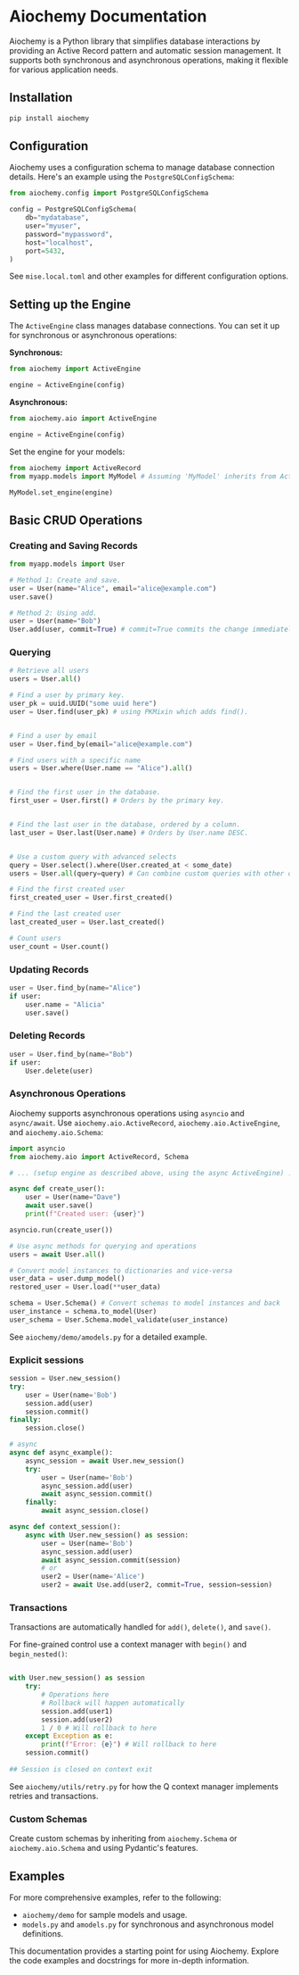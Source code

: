 # Aiochemy Documentation

Aiochemy is a Python library that simplifies database interactions by providing an Active Record pattern and automatic session management. It supports both synchronous and asynchronous operations, making it flexible for various application needs. 

## Installation

```bash
pip install aiochemy
```

## Configuration

Aiochemy uses a configuration schema to manage database connection details. Here's an example using the `PostgreSQLConfigSchema`:

```python
from aiochemy.config import PostgreSQLConfigSchema

config = PostgreSQLConfigSchema(
    db="mydatabase",
    user="myuser",
    password="mypassword",
    host="localhost",
    port=5432,
)
```
See `mise.local.toml` and other examples for different configuration options.

## Setting up the Engine

The `ActiveEngine` class manages database connections.  You can set it up for synchronous or asynchronous operations:

**Synchronous:**

```python
from aiochemy import ActiveEngine

engine = ActiveEngine(config)
```

**Asynchronous:**

```python
from aiochemy.aio import ActiveEngine

engine = ActiveEngine(config)
```

Set the engine for your models:

```python
from aiochemy import ActiveRecord
from myapp.models import MyModel # Assuming 'MyModel' inherits from ActiveRecord

MyModel.set_engine(engine)
```

## Basic CRUD Operations

### Creating and Saving Records

```python
from myapp.models import User

# Method 1: Create and save.
user = User(name="Alice", email="alice@example.com")
user.save()

# Method 2: Using add.
user = User(name="Bob")
User.add(user, commit=True) # commit=True commits the change immediately.
```

### Querying

```python
# Retrieve all users
users = User.all()

# Find a user by primary key.
user_pk = uuid.UUID("some uuid here")
user = User.find(user_pk) # using PKMixin which adds find().


# Find a user by email
user = User.find_by(email="alice@example.com")

# Find users with a specific name
users = User.where(User.name == "Alice").all()


# Find the first user in the database.
first_user = User.first() # Orders by the primary key.


# Find the last user in the database, ordered by a column.
last_user = User.last(User.name) # Orders by User.name DESC.


# Use a custom query with advanced selects
query = User.select().where(User.created_at < some_date)
users = User.all(query=query) # Can combine custom queries with other operations

# Find the first created user
first_created_user = User.first_created()

# Find the last created user
last_created_user = User.last_created()

# Count users
user_count = User.count()


```

### Updating Records

```python
user = User.find_by(name="Alice")
if user:
    user.name = "Alicia"
    user.save()
```

### Deleting Records
```python
user = User.find_by(name="Bob")
if user:
    User.delete(user)
```


### Asynchronous Operations

Aiochemy supports asynchronous operations using `asyncio` and `async/await`. Use `aiochemy.aio.ActiveRecord`, `aiochemy.aio.ActiveEngine`, and `aiochemy.aio.Schema`:

```python
import asyncio
from aiochemy.aio import ActiveRecord, Schema

# ... (setup engine as described above, using the async ActiveEngine) ...

async def create_user():
    user = User(name="Dave")
    await user.save()
    print(f"Created user: {user}")

asyncio.run(create_user())

# Use async methods for querying and operations
users = await User.all()

# Convert model instances to dictionaries and vice-versa
user_data = user.dump_model()
restored_user = User.load(**user_data)

schema = User.Schema() # Convert schemas to model instances and back
user_instance = schema.to_model(User)
user_schema = User.Schema.model_validate(user_instance)
```
See `aiochemy/demo/amodels.py` for a detailed example.

### Explicit sessions

```python
session = User.new_session()
try:
    user = User(name='Bob')
    session.add(user)
    session.commit()
finally:
    session.close()

# async
async def async_example():
    async_session = await User.new_session()
    try:
        user = User(name='Bob')
        async_session.add(user)
        await async_session.commit()
    finally:
        await async_session.close()

async def context_session():
    async with User.new_session() as session:    
        user = User(name='Bob')        
        async_session.add(user)
        await async_session.commit(session)
        # or 
        user2 = User(name='Alice')
        user2 = await Use.add(user2, commit=True, session=session)
```
 

### Transactions

Transactions are automatically handled for `add()`, `delete()`, and `save()`.

For fine-grained control use a context manager with `begin()` and `begin_nested()`:
```python

with User.new_session() as session
    try:
        # Operations here
        # Rollback will happen automatically
        session.add(user1)
        session.add(user2)
        1 / 0 # Will rollback to here
    except Exception as e:
        print(f"Error: {e}") # Will rollback to here
    session.commit()
    
## Session is closed on context exit
```
See `aiochemy/utils/retry.py` for how the Q context manager implements retries and transactions.



### Custom Schemas

Create custom schemas by inheriting from `aiochemy.Schema` or `aiochemy.aio.Schema` and using Pydantic's features.


## Examples

For more comprehensive examples, refer to the following:

* `aiochemy/demo` for sample models and usage.
* `models.py` and `amodels.py` for synchronous and asynchronous model definitions.



This documentation provides a starting point for using Aiochemy. Explore the code examples and docstrings for more in-depth information.
